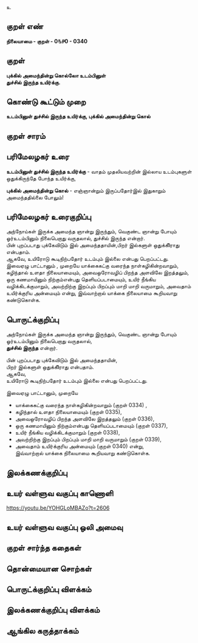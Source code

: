 உ

## குறள் எண் 

**நிலையாமை - குறள் - 0௩௪0 - 0340**  

## குறள் 

**புக்கில் அமைந்தின்று கொல்லோ உடம்பினுள்  
துச்சில் இருந்த உயிர்க்கு.**

## கொண்டு கூட்டும் முறை

**உடம்பினுள் துச்சில் இருந்த உயிர்க்கு, புக்கில் அமைந்தின்று கொல்** 

## குறள் சாரம் 


## பரிமேலழகர் உரை

**உடம்பினுள் துச்சில் இருந்த உயிர்க்கு** - வாதம் முதலியவற்றின் இல்லாய உடம்புகளுள் ஒதுக்கிருந்தே போந்த உயிர்க்கு,  

**புக்கில் அமைந்தின்று கொல்** - எஞ்ஞான்றும் இருப்பதோர்இல் இதுகாறும் அமைந்ததில்லை போலும்!  


## பரிமேலழகர் உரைகுறிப்பு   

அந்நோய்கள் இருக்க அமைந்த ஞான்று இருந்தும், வெகுண்ட ஞான்று போயும் ஓர்உடம்பினும் நிலைபெறாது வருதலால், துச்சில் இருந்த என்றார்.  
பின் புறப்படாது புக்கேவிடும் இல் அமைந்ததாயின்,பிறர் இல்களுள் ஒதுக்கிிராது என்பதாம்.  
ஆகவே, உயிரோடு கூடிநிற்பதோர் உடம்பும் இல்லை என்பது பெறப்பட்டது.  
இவைஏழு பாட்டானும் , முறையே யாக்கைகட்கு வரைந்த நாள்கழிகின்றவாறும், கழிந்தால் உளதா நிலையாமையும், அவைஒரோவழிப் பிறந்த அளவிலே இறத்தலும், ஒரு கணமாயினும் நிற்கும்என்பது தெளியப்படாமையும், உயிர் நீங்கிய வழிக்கிடக்குமாறும், அவற்றிற்கு இறப்பும் பிறப்பும் மாறி மாறி வருமாறும், அவைதாம் உயிர்க்குரிய அன்மையும் என்று, இவ்வாற்றால் யாக்கை நிலையாமை கூறியவாறு கண்டுகொள்க.     

## பொருட்க்குறிப்பு 

அந்நோய்கள் இருக்க அமைந்த ஞான்று இருந்தும், வெகுண்ட ஞான்று போயும்   
ஓர்உடம்பினும் நிலைபெறாது வருதலால்,   
**துச்சில் இருந்த** என்றார்.  

பின் புறப்படாது புக்கேவிடும் இல் அமைந்ததாயின்,  
பிறர் இல்களுள் ஒதுக்கிிராது என்பதாம்.  
ஆகவே,   
உயிரோடு கூடிநிற்பதோர் உடம்பும் இல்லை என்பது பெறப்பட்டது.  

இவைஏழு பாட்டானும், முறையே   
* யாக்கைகட்கு வரைந்த நாள்கழிகின்றவாறும்	(குறள் 0334) ,  
* கழிந்தால் உளதா நிலையாமையும் (குறள் 0335),   
* அவைஒரோவழிப் பிறந்த அளவிலே இறத்தலும் (குறள் 0336),   
* ஒரு கணமாயினும் நிற்கும்என்பது தெளியப்படாமையும் (குறள் 0337),   
* உயிர் நீங்கிய வழிக்கிடக்குமாறும் (குறள் 0338),   
* அவற்றிற்கு இறப்பும் பிறப்பும் மாறி மாறி வருமாறும் (குறள் 0339),   
* அவைதாம் உயிர்க்குரிய அன்மையும் (குறள் 0340) என்று,   
இவ்வாற்றால் யாக்கை நிலையாமை கூறியவாறு கண்டுகொள்க.    

## இலக்கணக்குறிப்பு  


## உயர் வள்ளுவ வகுப்பு காணொளி

https://youtu.be/YOHGLoMBAZo?t=2606

## உயர் வள்ளுவ வகுப்பு ஒலி அமைவு 

 
## குறள் சார்ந்த கதைகள் 


## தொன்மையான சொற்கள்


## பொருட்க்குறிப்பு விளக்கம்


## இலக்கணக்குறிப்பு விளக்கம்


## ஆங்கில கருத்தாக்கம் 


